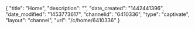 {
    "title": "Home",
    "description": "",
    "date_created": "1442441396",
    "date_modified": "1453773617",
    "channelid": "6410336",
    "type": "captivate",
    "layout": "channel",
    "url": "\/c\/home\/6410336"
}
